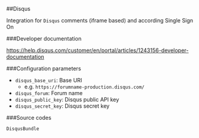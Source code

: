 ##Disqus

Integration for ````Disqus```` comments (iframe based) and according Single Sign On

###Developer documentation

https://help.disqus.com/customer/en/portal/articles/1243156-developer-documentation

###Configuration parameters

 - ````disqus_base_uri````: Base URI
     - e.g. ````https://forumname-production.disqus.com/````
 - ````disqus_forum````: Forum name
 - ````disqus_public_key````: Disqus public API key
 - ````disqus_secret_key````: Disqus secret key

###Source codes

    DisqusBundle
